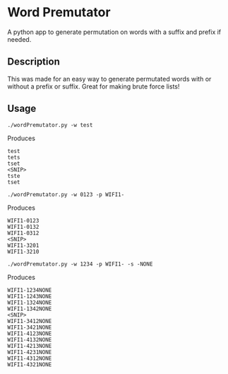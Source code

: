 # Word Premutator 
A python app to generate permutation on words with a suffix and prefix if needed. 

## Description

This was made for an easy way to generate permutated words with or without a prefix or suffix. Great for making brute force lists! 

## Usage

```
./wordPremutator.py -w test
```

Produces

```
test
tets
tset
<SNIP>
tste
tset
```

```
./wordPremutator.py -w 0123 -p WIFI1-
```

Produces

```
WIFI1-0123
WIFI1-0132
WIFI1-0312
<SNIP>
WIFI1-3201
WIFI1-3210
```

```
./wordPremutator.py -w 1234 -p WIFI1- -s -NONE
```

Produces

```
WIFI1-1234NONE
WIFI1-1243NONE
WIFI1-1324NONE
WIFI1-1342NONE
<SNIP>
WIFI1-3412NONE
WIFI1-3421NONE
WIFI1-4123NONE
WIFI1-4132NONE
WIFI1-4213NONE
WIFI1-4231NONE
WIFI1-4312NONE
WIFI1-4321NONE
```
